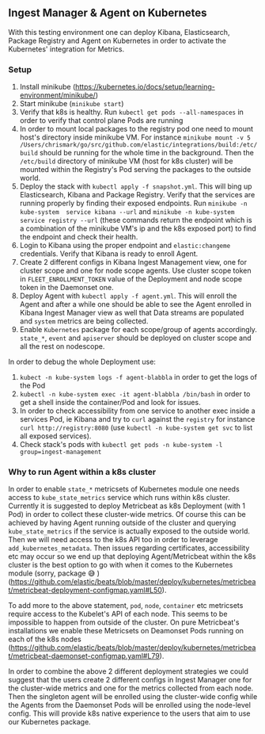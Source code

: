 ## Ingest Manager & Agent on Kubernetes

With this testing environment one can deploy Kibana, Elasticsearch, Package Registry and Agent
on Kubernetes in order to activate the Kubernetes' integration for Metrics.

### Setup

1. Install minikube (https://kubernetes.io/docs/setup/learning-environment/minikube/)
2. Start minikube (`minikube start`)
3. Verify that k8s is healthy. Run `kubectl get pods --all-namespaces` in order to verify that
 control plane Pods are running
4. In order to mount local packages to the registry pod one need to mount host's directory inside minikube VM.
 For instance `minikube mount -v 5 /Users/chrismark/go/src/github.com/elastic/integrations/build:/etc/build` should be
 running for the whole time in the background. Then the `/etc/build` directory of minikube VM (host for k8s cluster)
 will be mounted within the Registry's Pod serving the packages to the outside world.
 5. Deploy the stack with `kubectl apply -f snapshot.yml`. This will bing up Elasticsearch, Kibana and Package Registry.
 Verify that the services are running properly by finding their exposed endpoints. Run `minikube -n kube-system  service kibana --url` 
 and `minikube -n kube-system service registry --url` 
 (these commands return the endpoint which is a combination of the minikube VM's ip and the k8s exposed port) 
 to find the endpoint and check their health.
 6. Login to Kibana using the proper endpoint and `elastic:changeme` credentials. Verify that Kibana is ready to enroll Agent.
 7. Create 2 different configs in Kibana Ingest Management view, one for cluster scope and one for node scope agents.
 Use cluster scope token in `FLEET_ENROLLMENT_TOKEN` value of the Deployment and node scope token in the Daemonset one.
 8. Deploy Agent with `kubectl apply -f agent.yml`. This will enroll the Agent and after a while one should be able 
 to see the Agent enrolled in Kibana Ingest Manager view as well that Data streams are populated and 
 `system` metrics are being collected.
 9. Enable `Kubernetes` package for each scope/group of agents accordingly. `state_*`, `event` and `apiserver` should be deployed
 on cluster scope and all the rest on nodescope.
 
 
 In order to debug the whole Deployment use:
 1. `kubect -n kube-system logs -f agent-blabbla` in order to get the logs of the Pod
 2. `kubectl -n kube-system exec -it agent-blabbla /bin/bash` in order to get a shell inside the container/Pod and look for issues.
 3. In order to check accessibility from one service to another exec inside a services Pod, ie Kibana and try to 
 `curl` against the `registry` for instance `curl http://registry:8080` (use `kubectl -n kube-system get svc` to list all exposed services).
 4. Check stack's pods with `kubectl get pods -n kube-system -l group=ingest-management`
 
 
 ### Why to run Agent within a k8s cluster
 
 In order to enable `state_*` metricsets of Kubernetes module one needs access to `kube_state_metrics` service 
 which runs within k8s cluster. Currently it is suggested to deploy Metricbeat as k8s Deployment (with 1 Pod) 
 in order to collect these cluster-wide metrics. Of course this can be achieved by having Agent running
 outside of the cluster and querying `kube_state_metrics` if the service is actually exposed to the outside world.
 Then we will need access to the k8s API too in order to leverage `add_kubernetes_metadata`. Then issues regarding
 certificates, accessibility etc may occur so we end up that deploying Agent/Metricbeat within the k8s cluster
 is the best option to go with when it comes to the Kubernetes module (sorry, package 😅 )
 (https://github.com/elastic/beats/blob/master/deploy/kubernetes/metricbeat/metricbeat-deployment-configmap.yaml#L50).
 
 To add more to the above statement, `pod`, `node`, `container` etc metricsets require access to the Kubelet's API of
 each node. This seems to be impossible to happen from outside of the cluster. 
 On pure Metricbeat's installations we enable these Metricsets on Deamonset Pods running on each of the k8s nodes
 (https://github.com/elastic/beats/blob/master/deploy/kubernetes/metricbeat/metricbeat-daemonset-configmap.yaml#L79).
 
 In order to combine the above 2 different deployment strategies we could suggest that the users create 2 
 different configs in Ingest Manager one for the cluster-wide metrics and one for the metrics collected 
 from each node. Then the singleton agent will be enrolled using the cluster-wide config while the Agents 
 from the Daemonset Pods will be enrolled using the node-level config.
 This will provide k8s native experience to the users that aim to use our Kubernetes package.